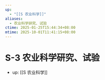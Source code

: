 ```yaml
---
up:
  - "[[S 农业科学]]"
aliases:
  - 农业科学研究、试验
ctime: 2025-01-25T15:44:34+08:00
mtime: 2025-10-01T11:41:15+08:00
---
```


# S-3 农业科学研究、试验

- up: [[S 农业科学]]

